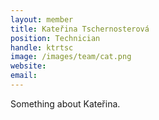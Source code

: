 ```yaml
---
layout: member
title: Kateřina Tschernosterová
position: Technician
handle: ktrtsc
image: /images/team/cat.png
website:
email:
---
```


Something about Kateřina.




